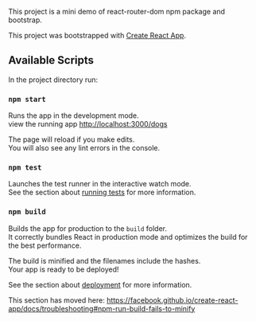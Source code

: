 This project is a mini demo of react-router-dom npm package and bootstrap.

This project was bootstrapped with [Create React App](https://github.com/facebook/create-react-app).

## Available Scripts

In the project directory run:

### `npm start`

Runs the app in the development mode.<br />
view the running app [http://localhost:3000/dogs](http://localhost:3000/dogs) 

The page will reload if you make edits.<br />
You will also see any lint errors in the console.

### `npm test`

Launches the test runner in the interactive watch mode.<br />
See the section about [running tests](https://facebook.github.io/create-react-app/docs/running-tests) for more information.

### `npm build`

Builds the app for production to the `build` folder.<br />
It correctly bundles React in production mode and optimizes the build for the best performance.

The build is minified and the filenames include the hashes.<br />
Your app is ready to be deployed!

See the section about [deployment](https://facebook.github.io/create-react-app/docs/deployment) for more information.



This section has moved here: https://facebook.github.io/create-react-app/docs/troubleshooting#npm-run-build-fails-to-minify
